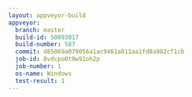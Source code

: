 ```yaml
---
layout: appveyor-build
appveyor:
  branch: master
  build-id: 50093017
  build-number: 587
  commit: d85069a079056a1ac9461a811aa1fd8a982cf1cb
  job-id: 8vdcpo0t0w91oh2p
  job-number: 1
  os-name: Windows
  test-result: 1
---
```

